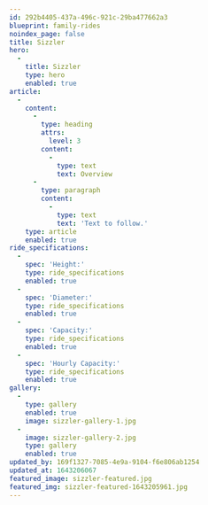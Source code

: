 ```yaml
---
id: 292b4405-437a-496c-921c-29ba477662a3
blueprint: family-rides
noindex_page: false
title: Sizzler
hero:
  -
    title: Sizzler
    type: hero
    enabled: true
article:
  -
    content:
      -
        type: heading
        attrs:
          level: 3
        content:
          -
            type: text
            text: Overview
      -
        type: paragraph
        content:
          -
            type: text
            text: 'Text to follow.'
    type: article
    enabled: true
ride_specifications:
  -
    spec: 'Height:'
    type: ride_specifications
    enabled: true
  -
    spec: 'Diameter:'
    type: ride_specifications
    enabled: true
  -
    spec: 'Capacity:'
    type: ride_specifications
    enabled: true
  -
    spec: 'Hourly Capacity:'
    type: ride_specifications
    enabled: true
gallery:
  -
    type: gallery
    enabled: true
    image: sizzler-gallery-1.jpg
  -
    image: sizzler-gallery-2.jpg
    type: gallery
    enabled: true
updated_by: 169f1327-7085-4e9a-9104-f6e806ab1254
updated_at: 1643206067
featured_image: sizzler-featured.jpg
featured_img: sizzler-featured-1643205961.jpg
---
```

